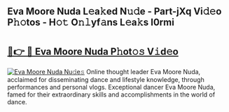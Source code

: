 ## Eva Moore Nuda L𝚎a𝚔ed N𝚞𝚍e - Part-jXq Vi𝚍𝚎o P𝚑𝚘tos - H𝚘𝚝 O𝚗𝚕yf𝚊ns L𝚎a𝚔s I0rmi

# <h2><a href="http://kfdn9h.oniu.top/?m=Eva+Moore+Nuda">🔗👉 🔴 Eva Moore Nuda P𝚑ot𝚘𝚜 V𝚒d𝚎o</a></h2>

[![Eva Moore Nuda Nu𝚍e𝚜](https://i.imgur.com/0qMVB7G.gif)](http://kfdn9h.oniu.top/?m=Eva+Moore+Nuda)
Online thought leader Eva Moore Nuda, acclaimed for disseminating dance and lifestyle knowledge, through performances and personal vlogs. Exceptional dancer Eva Moore Nuda, famed for their extraordinary skills and accomplishments in the world of dance.  
